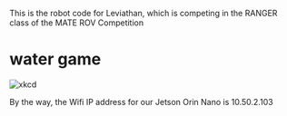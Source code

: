 This is the robot code for Leviathan, which is competing in the RANGER class of the MATE ROV Competition
# water game

![xkcd](https://imgs.xkcd.com/comics/first_design.png)

By the way, the Wifi IP address for our Jetson Orin Nano is 10.50.2.103
